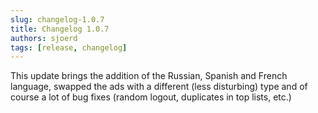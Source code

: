 ```yaml
---
slug: changelog-1.0.7
title: Changelog 1.0.7
authors: sjoerd
tags: [release, changelog]
---
```


This update brings the addition of the Russian, Spanish and French language, swapped the ads with a different (less disturbing) type and of course a lot of bug fixes (random logout, duplicates in top lists, etc.)
